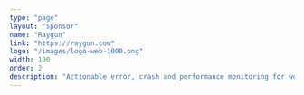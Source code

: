 ```yaml
---
type: "page"
layout: "sponsor"
name: "Raygun"
link: "https://raygun.com"
logo: "/images/logo-web-1000.png"
width: 100
order: 2
description: "Actionable error, crash and performance monitoring for web and mobile apps. Raygun gives you visibility into how users are really experiencing your software, allowing you to detect, diagnose and resolve issues with greater speed and accuracy. Try Raygun free for 14 days and build better software."
---
```

